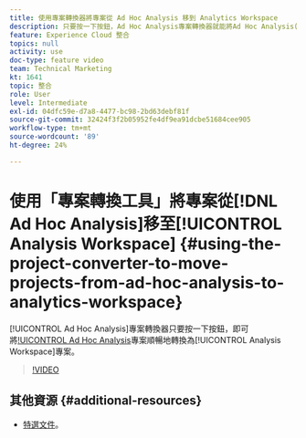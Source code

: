 ```yaml
---
title: 使用專案轉換器將專案從 Ad Hoc Analysis 移到 Analytics Workspace
description: 只要按一下按鈕，Ad Hoc Analysis專案轉換器就能將Ad Hoc Analysis(AHA)專案輕鬆轉換為Analysis Workspace專案。
feature: Experience Cloud 整合
topics: null
activity: use
doc-type: feature video
team: Technical Marketing
kt: 1641
topic: 整合
role: User
level: Intermediate
exl-id: 04dfc59e-d7a8-4477-bc98-2bd63debf81f
source-git-commit: 32424f3f2b05952fe4df9ea91dcbe51684cee905
workflow-type: tm+mt
source-wordcount: '89'
ht-degree: 24%

---
```


# 使用「專案轉換工具」將專案從[!DNL Ad Hoc Analysis]移至[!UICONTROL Analysis Workspace] {#using-the-project-converter-to-move-projects-from-ad-hoc-analysis-to-analytics-workspace}

[!UICONTROL Ad Hoc Analysis]專案轉換器只要按一下按鈕，即可將[!UICONTROL Ad Hoc Analysis](AHA)專案順暢地轉換為[!UICONTROL Analysis Workspace]專案。

>[!VIDEO](https://video.tv.adobe.com/v/23118/?quality=12)

## 其他資源 {#additional-resources}

* [特選文件](https://marketing.adobe.com/resources/help/en_US/analytics/aha2aw/)。
